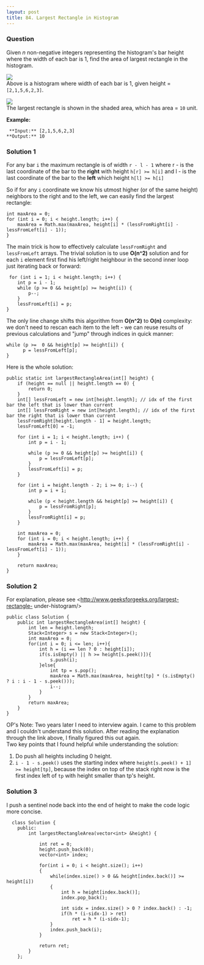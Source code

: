 ```yaml
---
layout: post
title: 84. Largest Rectangle in Histogram
---
```

### Question
Given _n_ non-negative integers representing the histogram's bar height where
the width of each bar is 1, find the area of largest rectangle in the
histogram.



![](https://assets.leetcode.com/uploads/2018/10/12/histogram.png)  
Above is a histogram where width of each bar is 1, given height =
`[2,1,5,6,2,3]`.



![](https://assets.leetcode.com/uploads/2018/10/12/histogram_area.png)  
The largest rectangle is shown in the shaded area, which has area = `10` unit.



 **Example:**

    
    
     **Input:** [2,1,5,6,2,3]
    **Output:** 10
    

### Solution 1
For any bar `i` the maximum rectangle is of width `r - l - 1` where r - is the
last coordinate of the bar to the **right** with height `h[r] >= h[i]` and l -
is the last coordinate of the bar to the **left** which height `h[l] >= h[i]`

So if for any `i` coordinate we know his utmost higher (or of the same height)
neighbors to the right and to the left, we can easily find the largest
rectangle:

    
    
    int maxArea = 0;
    for (int i = 0; i < height.length; i++) {
        maxArea = Math.max(maxArea, height[i] * (lessFromRight[i] - lessFromLeft[i] - 1));
    }
    

The main trick is how to effectively calculate `lessFromRight` and
`lessFromLeft` arrays. The trivial solution is to use **O(n^2)** solution and
for each `i` element first find his left/right heighbour in the second inner
loop just iterating back or forward:

    
    
     for (int i = 1; i < height.length; i++) {              
        int p = i - 1;
        while (p >= 0 && height[p] >= height[i]) {
            p--;
        }
        lessFromLeft[i] = p;              
    }
    

The only line change shifts this algorithm from **O(n^2)** to **O(n)**
complexity: we don't need to rescan each item to the left - we can reuse
results of previous calculations and "jump" through indices in quick manner:

    
    
    while (p >=  0 && height[p] >= height[i]) {
          p = lessFromLeft[p];
    }
    

Here is the whole solution:

    
    
    public static int largestRectangleArea(int[] height) {
        if (height == null || height.length == 0) {
            return 0;
        }
        int[] lessFromLeft = new int[height.length]; // idx of the first bar the left that is lower than current
        int[] lessFromRight = new int[height.length]; // idx of the first bar the right that is lower than current
        lessFromRight[height.length - 1] = height.length;
        lessFromLeft[0] = -1;
    
        for (int i = 1; i < height.length; i++) {
            int p = i - 1;
    
            while (p >= 0 && height[p] >= height[i]) {
                p = lessFromLeft[p];
            }
            lessFromLeft[i] = p;
        }
    
        for (int i = height.length - 2; i >= 0; i--) {
            int p = i + 1;
    
            while (p < height.length && height[p] >= height[i]) {
                p = lessFromRight[p];
            }
            lessFromRight[i] = p;
        }
    
        int maxArea = 0;
        for (int i = 0; i < height.length; i++) {
            maxArea = Math.max(maxArea, height[i] * (lessFromRight[i] - lessFromLeft[i] - 1));
        }
    
        return maxArea;
    }


### Solution 2
For explanation, please see <http://www.geeksforgeeks.org/largest-rectangle-
under-histogram/>

    
    
    public class Solution {
        public int largestRectangleArea(int[] height) {
            int len = height.length;
            Stack<Integer> s = new Stack<Integer>();
            int maxArea = 0;
            for(int i = 0; i <= len; i++){
                int h = (i == len ? 0 : height[i]);
                if(s.isEmpty() || h >= height[s.peek()]){
                    s.push(i);
                }else{
                    int tp = s.pop();
                    maxArea = Math.max(maxArea, height[tp] * (s.isEmpty() ? i : i - 1 - s.peek()));
                    i--;
                }
            }
            return maxArea;
        }
    }
    

OP's Note: Two years later I need to interview again. I came to this problem
and I couldn't understand this solution. After reading the explanation through
the link above, I finally figured this out again.  
Two key points that I found helpful while understanding the solution:

  1. Do push all heights including 0 height.
  2. `i - 1 - s.peek()` uses the starting index where `height[s.peek() + 1] >= height[tp]`, because the index on top of the stack right now is the first index left of `tp` with height smaller than tp's height.


### Solution 3
I push a sentinel node back into the end of height to make the code logic more
concise.

    
    
      class Solution {
        public:
            int largestRectangleArea(vector<int> &height) {
                
                int ret = 0;
                height.push_back(0);
                vector<int> index;
                
                for(int i = 0; i < height.size(); i++)
                {
                    while(index.size() > 0 && height[index.back()] >= height[i])
                    {
                        int h = height[index.back()];
                        index.pop_back();
                        
                        int sidx = index.size() > 0 ? index.back() : -1;
                        if(h * (i-sidx-1) > ret)
                            ret = h * (i-sidx-1);
                    }
                    index.push_back(i);
                }
                
                return ret;
            }
        };



